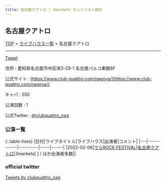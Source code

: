 ```yaml
---
title: 名古屋クアトロ | 3markets セットリスト統計
---
```

## 名古屋クアトロ

[TOP](/setlist/) > [ライブハウス一覧](livehouses.html) > 名古屋クアトロ

___

<a href="https://twitter.com/share?ref_src=twsrc%5Etfw" data-text="3markets[ ]セットリスト > 名古屋クアトロ" class="twitter-share-button" data-via="3markets" data-hashtags="3markets" data-related="3markets" data-show-count="false">Tweet</a>

住所
:    愛知県名古屋市中区栄3-29-1 名古屋パルコ東館8F

公式サイト
:    [https://www.club-quattro.com/nagoya/](https://www.club-quattro.com/nagoya/)

キャパ
:    550

公演回数
: 1


公式Twitter
: <a href="https://twitter.com/clubquattro_nag">@clubquattro_nag</a>


### 公演一覧

{:.table-lives}
|日付|ライブタイトル|ライブハウス|出演者|コメント|
|---|------------|----------|-----|------|
|<span class="nowrap">2022-02-06</span>|[でらROCK FESTIVAL](live008.html)|[名古屋クアトロ](livehouse042.html)|3markets[ ] / ほか出演者多数||




### official twitter

<a class="twitter-timeline" href="https://twitter.com/clubquattro_nag?ref_src=twsrc%5Etfw">Tweets by clubquattro_nag</a> <script async src="https://platform.twitter.com/widgets.js" charset="utf-8"></script>


<script async src="https://platform.twitter.com/widgets.js" charset="utf-8"></script>